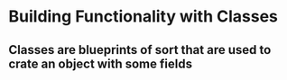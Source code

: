 # Building Functionality with Classes

## Classes are blueprints of sort that are used to crate an object with some fields

